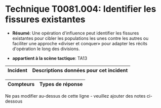 # Technique T0081.004: Identifier les fissures existantes

* **Résumé**: Une opération d'influence peut identifier les fissures existantes pour cibler les populations les unes contre les autres ou faciliter une approche «diviser et conquer» pour adapter les récits d'opération le long des divisions.

* **appartient à la scène tactique**: TA13


|Incident |Descriptions données pour cet incident |
|-------- |-------------------- |



|Compteurs |Types de réponse |
|-------- |-------------- |


Ne pas modifier au-dessus de cette ligne - veuillez ajouter des notes ci-dessous